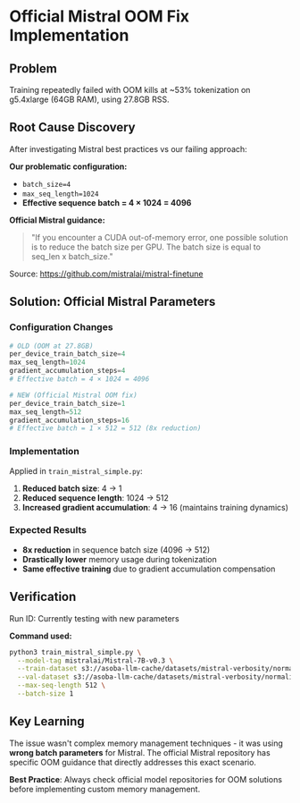 # Official Mistral OOM Fix Implementation

## Problem
Training repeatedly failed with OOM kills at ~53% tokenization on g5.4xlarge (64GB RAM), using 27.8GB RSS.

## Root Cause Discovery
After investigating Mistral best practices vs our failing approach:

**Our problematic configuration:**
- `batch_size=4`
- `max_seq_length=1024` 
- **Effective sequence batch = 4 × 1024 = 4096**

**Official Mistral guidance:**
> "If you encounter a CUDA out-of-memory error, one possible solution is to reduce the batch size per GPU. The batch size is equal to seq_len x batch_size."

Source: https://github.com/mistralai/mistral-finetune

## Solution: Official Mistral Parameters

### Configuration Changes
```python
# OLD (OOM at 27.8GB)
per_device_train_batch_size=4
max_seq_length=1024
gradient_accumulation_steps=4
# Effective batch = 4 × 1024 = 4096

# NEW (Official Mistral OOM fix)  
per_device_train_batch_size=1
max_seq_length=512
gradient_accumulation_steps=16
# Effective batch = 1 × 512 = 512 (8x reduction)
```

### Implementation
Applied in `train_mistral_simple.py`:

1. **Reduced batch size**: 4 → 1
2. **Reduced sequence length**: 1024 → 512
3. **Increased gradient accumulation**: 4 → 16 (maintains training dynamics)

### Expected Results
- **8x reduction** in sequence batch size (4096 → 512)
- **Drastically lower** memory usage during tokenization
- **Same effective training** due to gradient accumulation compensation

## Verification
Run ID: Currently testing with new parameters

**Command used:**
```bash
python3 train_mistral_simple.py \
  --model-tag mistralai/Mistral-7B-v0.3 \
  --train-dataset s3://asoba-llm-cache/datasets/mistral-verbosity/normalized_train.jsonl \
  --val-dataset s3://asoba-llm-cache/datasets/mistral-verbosity/normalized_val.jsonl \
  --max-seq-length 512 \
  --batch-size 1
```

## Key Learning
The issue wasn't complex memory management techniques - it was using **wrong batch parameters** for Mistral. The official Mistral repository has specific OOM guidance that directly addresses this exact scenario.

**Best Practice**: Always check official model repositories for OOM solutions before implementing custom memory management.